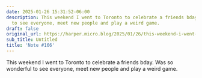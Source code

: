 ```yaml
---
date: 2025-01-26 15:31:52-06:00
description: This weekend I went to Toronto to celebrate a friends bday. Was so wonderful
  to see everyone, meet new people and play a weird game.
draft: false
original_url: https://harper.micro.blog/2025/01/26/this-weekend-i-went-to.html
sub_title: Untitled
title: 'Note #166'
---
```


This weekend I went to Toronto to celebrate a friends bday. Was so wonderful to see everyone, meet new people and play a weird game.